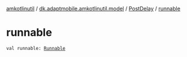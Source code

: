 [amkotlinutil](../../index.md) / [dk.adaptmobile.amkotlinutil.model](../index.md) / [PostDelay](index.md) / [runnable](runnable.md)

# runnable

`val runnable: `[`Runnable`](https://developer.android.com/reference/java/lang/Runnable.html)